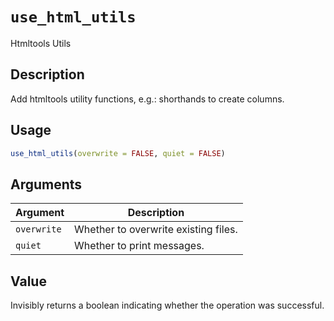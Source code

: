 # `use_html_utils`

Htmltools Utils


## Description

Add htmltools utility functions, e.g.: shorthands to
 create columns.


## Usage

```r
use_html_utils(overwrite = FALSE, quiet = FALSE)
```


## Arguments

Argument      |Description
------------- |----------------
`overwrite`     |     Whether to overwrite existing files.
`quiet`     |     Whether to print messages.


## Value

Invisibly returns a boolean indicating whether
 the operation was successful.



